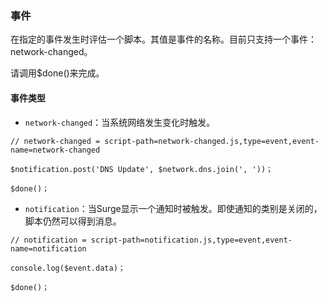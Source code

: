 ### 事件

在指定的事件发生时评估一个脚本。其值是事件的名称。目前只支持一个事件：network-changed。

请调用$done()来完成。


#### 事件类型

- `network-changed`：当系统网络发生变化时触发。

```
// network-changed = script-path=network-changed.js,type=event,event-name=network-changed

$notification.post('DNS Update', $network.dns.join(', '))；

$done()；
```

- `notification`：当Surge显示一个通知时被触发。即使通知的类别是关闭的，脚本仍然可以得到消息。

```
// notification = script-path=notification.js,type=event,event-name=notification

console.log($event.data)；

$done()；
```